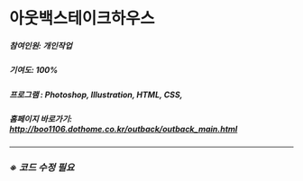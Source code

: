 # 아웃백스테이크하우스

##### 참여인원: 개인작업
##### 기여도: 100%
##### 프로그램 : Photoshop, Illustration, HTML, CSS, 
##### 홈페이지 바로가기: <http://boo1106.dothome.co.kr/outback/outback_main.html>
---

### ***※ 코드 수정 필요***
